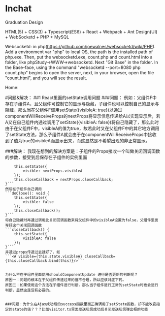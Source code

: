 # Inchat
Graduation Design

HTML(5) + CSS(3) + Typescript(ES6) + React + Webpack + Ant Design(UI) + WebSocketd + PHP + MySQL

Websocketd: in php(https://github.com/joewalnes/websocketd/wiki/PHP). Add a environment var "php" to local OS, the path is the installed path of php.exe. Then, put the websocketd.exe, count.php and count.html into a folder, like phpStudy->WWW->websocketd. Next "Git Base" in the folder. In the Base-face, using the command "websocketd --port=8080 php count.php" begins to open the server, next, in your browser, open the file "count.html", and you will see the result.


Home: 

#问题&解决：
##1 React里面的setState调用问题
###问题：
例如：父组件F中存在子组件A，且父组件可控制它的显示与隐藏，子组件也可以控制自己的显示与隐藏，那么当在父组件F调用setState({visibleA: true})以通过componentWillReceiveProps的nextProps将显示信息传递给A以实现显示后，若A又在自己组件内通过调用了setState({visibleA: false})将自己隐藏了，那么此时由于在父组件F中，visibleA的值为true，故若此时又在父组件F中的其它地方调用了setState方法，那么子组件A就会由于在componentWillReceiveProps中接收到了值为true的visibleA而显示出来，而这显然是不希望出现的非正常显示。

###解决：
我现在想到的解决方案是：子组件的Props接收一个叫做关闭回调函数的参数，接受到后保存在子组件的实例里面
```componentWillReceiveProps(nextProps) {
    this.setState({
        visible: nextProps.visibleA
    });
    this.closeCallback = nextProps.closeCallback;
}```
然后在子组件自己调用
```doClose(): void {
    this.setState({
        visible: false
    });
    this.closeCallback();
}```
将自己隐藏时再通过调用此关闭回调函数来将父组件中的visibleA设置为false，父组件里面写好这个关闭回调函数
```closeCallback() {
    this.setState({
        visibleA: false
    });
}```
并通过props传递过去就好了，如
```<A visible={this.state.visibleA} closeCallback={this.closeCallback.bind(this)}/>```


为什么不在子组件里面使用shouldComponentUpdate 进行是否更新的判断呢？
原因一：问题的根本在于父组件传递过来的值不合理，所以应该对症下药。
原因二：如果使用这个方法在子组件进行判断，那么当子组件进行正常的setState时也会进行判断，显然这是没有必要的。


###问题：为什么在Ajax成功后的success函数里面正确调用了setState函数，却不能改变指定的state的值？？？比如visitor.ts里面发送私信成功后关闭发送私信弹出框的功能

